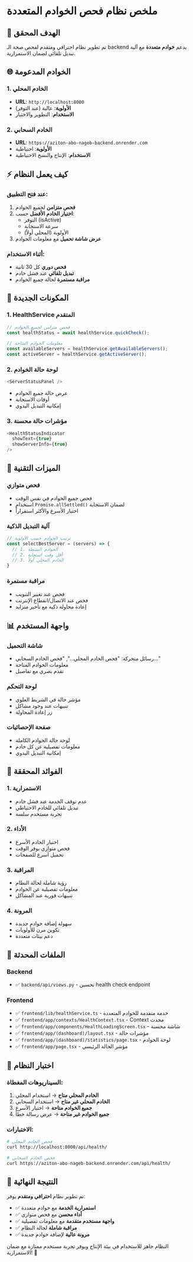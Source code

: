 # ملخص نظام فحص الخوادم المتعددة

## 🎯 الهدف المحقق

تم تطوير نظام احترافي ومتقدم لفحص صحة الـ backend يدعم **خوادم متعددة** مع آلية تبديل تلقائي لضمان الاستمرارية.

## 🌐 الخوادم المدعومة

### 1. الخادم المحلي
- **URL**: `http://localhost:8000`
- **الأولوية**: عالية (عند التوفر)
- **الاستخدام**: التطوير والاختبار

### 2. الخادم السحابي
- **URL**: `https://aziton-abo-nageb-backend.onrender.com`
- **الأولوية**: احتياطية
- **الاستخدام**: الإنتاج والنسخ الاحتياطية

## ⚡ كيف يعمل النظام

### عند فتح التطبيق:
1. **فحص متزامن** لجميع الخوادم
2. **اختيار الخادم الأفضل** حسب:
   - التوفر (isActive)
   - سرعة الاستجابة
   - الأولوية (المحلي أولاً)
3. **عرض شاشة تحميل** مع معلومات الخوادم

### أثناء الاستخدام:
- **فحص دوري** كل 30 ثانية
- **تبديل تلقائي** عند فشل خادم
- **مراقبة مستمرة** لحالة جميع الخوادم

## 🎨 المكونات الجديدة

### 1. HealthService المتقدم
```typescript
// فحص متزامن لجميع الخوادم
const healthStatus = await healthService.quickCheck();

// معلومات الخوادم المتاحة
const availableServers = healthService.getAvailableServers();
const activeServer = healthService.getActiveServer();
```

### 2. لوحة حالة الخوادم
```typescript
<ServerStatusPanel />
```
- عرض حالة جميع الخوادم
- أوقات الاستجابة
- إمكانية التبديل اليدوي

### 3. مؤشرات حالة محسنة
```typescript
<HealthStatusIndicator 
  showText={true} 
  showServerInfo={true} 
/>
```

## 🔧 الميزات التقنية

### فحص متوازي
- فحص جميع الخوادم في نفس الوقت
- استخدام `Promise.allSettled()` لضمان الاستجابة
- اختيار الأسرع والأكثر استقراراً

### آلية التبديل الذكية
```typescript
// ترتيب الخوادم حسب الأولوية
const selectBestServer = (servers) => {
  // 1. الخوادم النشطة
  // 2. أقل وقت استجابة  
  // 3. الخادم المحلي أولاً
}
```

### مراقبة مستمرة
- فحص عند تغيير التبويب
- فحص عند الاتصال/انقطاع الإنترنت
- إعادة محاولة ذكية مع تأخير متزايد

## 📊 واجهة المستخدم

### شاشة التحميل
- رسائل متحركة: "فحص الخادم المحلي...", "فحص الخادم السحابي..."
- معلومات الخوادم المتاحة
- تقدم بصري مع تفاصيل

### لوحة التحكم
- مؤشر حالة في الشريط العلوي
- تنبيهات عند وجود مشاكل
- زر إعادة المحاولة

### صفحة الإحصائيات
- لوحة حالة الخوادم الكاملة
- معلومات تفصيلية عن كل خادم
- إمكانية التبديل اليدوي

## 🚀 الفوائد المحققة

### 1. الاستمرارية
- عدم توقف الخدمة عند فشل خادم
- تبديل تلقائي للخادم الاحتياطي
- تجربة مستخدم سلسة

### 2. الأداء
- اختيار الخادم الأسرع
- فحص متوازي يوفر الوقت
- تحميل أسرع للصفحات

### 3. المراقبة
- رؤية شاملة لحالة النظام
- معلومات تفصيلية عن الخوادم
- تنبيهات فورية عند المشاكل

### 4. المرونة
- سهولة إضافة خوادم جديدة
- تكوين مرن للأولويات
- دعم بيئات متعددة

## 📁 الملفات المحدثة

### Backend
- ✅ `backend/api/views.py` - تحسين health check endpoint

### Frontend
- ✅ `frontend/lib/healthService.ts` - خدمة متقدمة للخوادم المتعددة
- ✅ `frontend/app/contexts/HealthContext.tsx` - Context محدث
- ✅ `frontend/app/components/HealthLoadingScreen.tsx` - شاشة محسنة
- ✅ `frontend/app/(dashboard)/layout.tsx` - مؤشرات حالة
- ✅ `frontend/app/(dashboard)/statistics/page.tsx` - لوحة الخوادم
- ✅ `frontend/app/page.tsx` - مؤشر الحالة الرئيسي

## 🧪 اختبار النظام

### السيناريوهات المغطاة:
1. **الخادم المحلي متاح** → استخدام المحلي
2. **الخادم المحلي غير متاح** → استخدام السحابي
3. **جميع الخوادم متاحة** → اختيار الأسرع
4. **جميع الخوادم غير متاحة** → عرض رسالة خطأ

### الاختبارات:
```bash
# فحص الخادم المحلي
curl http://localhost:8000/api/health/

# فحص الخادم السحابي  
curl https://aziton-abo-nageb-backend.onrender.com/api/health/
```

## 🎉 النتيجة النهائية

تم تطوير نظام **احترافي ومتقدم** يوفر:

- ✅ **استمرارية الخدمة** مع خوادم متعددة
- ✅ **أداء محسن** مع فحص متوازي
- ✅ **واجهة مستخدم متقدمة** مع معلومات تفصيلية
- ✅ **مراقبة شاملة** لحالة النظام
- ✅ **مرونة عالية** لإضافة خوادم جديدة

النظام جاهز للاستخدام في بيئة الإنتاج ويوفر تجربة مستخدم ممتازة مع ضمان الاستمرارية! 🚀

